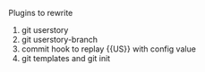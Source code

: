Plugins to rewrite

1. git userstory
2. git userstory-branch
3. commit hook to replay {{US}} with config value
4. git templates and git init